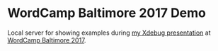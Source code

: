 # WordCamp Baltimore 2017 Demo

Local server for showing examples during [my Xdebug presentation](https://2017.baltimore.wordcamp.org/session/xdebug-where-would-i-be-without-you-xdebug/) at [WordCamp Baltimore 2017](https://2017.baltimore.wordcamp.org/).